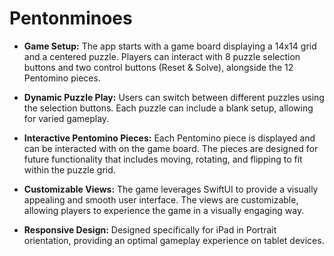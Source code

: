 # Pentonminoes

- **Game Setup:** The app starts with a game board displaying a 14x14 grid and a centered puzzle. Players can interact with 8 puzzle selection buttons and two control buttons (Reset & Solve), alongside the 12 Pentomino pieces.

- **Dynamic Puzzle Play:** Users can switch between different puzzles using the selection buttons. Each puzzle can include a blank setup, allowing for varied gameplay.

- **Interactive Pentomino Pieces:** Each Pentomino piece is displayed and can be interacted with on the game board. The pieces are designed for future functionality that includes moving, rotating, and flipping to fit within the puzzle grid.

- **Customizable Views:** The game leverages SwiftUI to provide a visually appealing and smooth user interface. The views are customizable, allowing players to experience the game in a visually engaging way.

- **Responsive Design:** Designed specifically for iPad in Portrait orientation, providing an optimal gameplay experience on tablet devices.
